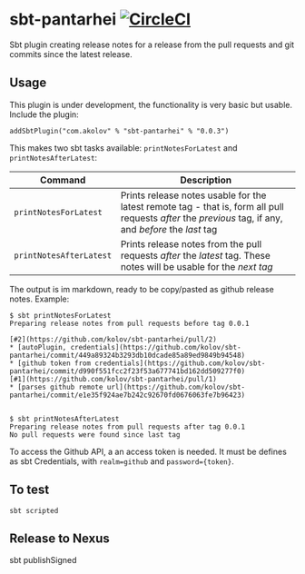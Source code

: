 # sbt-pantarhei [![CircleCI](https://circleci.com/gh/kolov/sbt-pantarhei/tree/master.svg?style=svg)](https://circleci.com/gh/kolov/sbt-pantarhei/tree/master)

Sbt plugin creating release notes for a release from the pull requests and git commits since the latest release.

## Usage

This plugin is under development, the functionality is very basic but usable. Include the plugin:

    addSbtPlugin("com.akolov" % "sbt-pantarhei" % "0.0.3")

This makes two sbt tasks available: `printNotesForLatest` and `printNotesAfterLatest`:


| Command                   |     Description          |
| --------------------------|-------------|
| `printNotesForLatest`     | Prints release notes usable for the latest remote  tag - that is, form all pull requests _after_ the _previous_ tag, if any,  and _before_ the _last_ tag       |
| `printNotesAfterLatest`   | Prints release notes from the pull requests _after_ the _latest_  tag. These notes will be usable for the _next tag_        |


The output is im markdown, ready to be copy/pasted as github release notes. Example:

```
$ sbt printNotesForLatest
Preparing release notes from pull requests before tag 0.0.1

[#2](https://github.com/kolov/sbt-pantarhei/pull/2)
* [autoPlugin, credentials](https://github.com/kolov/sbt-pantarhei/commit/449a89324b3293db10dcade85a89ed9849b94548)
* [github token from credentials](https://github.com/kolov/sbt-pantarhei/commit/d990f551fcc2f23f53a677741bd162dd509277f0)
[#1](https://github.com/kolov/sbt-pantarhei/pull/1)
* [parses github remote url](https://github.com/kolov/sbt-pantarhei/commit/e1e35f924ae7b242c92670fd0676063fe7b96423)


$ sbt printNotesAfterLatest 
Preparing release notes from pull requests after tag 0.0.1
No pull requests were found since last tag
```
To access the Github API, a an access token is needed. It must be defines as sbt Credentials, with `realm=github` and
`password={token}`.
 
## To test

    sbt scripted
    
## Release to Nexus

   sbt publishSigned
    

